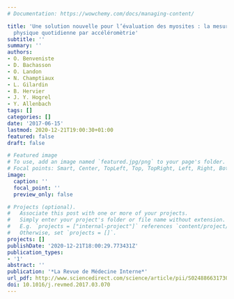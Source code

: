 ```yaml
---
# Documentation: https://wowchemy.com/docs/managing-content/

title: 'Une solution nouvelle pour l’évaluation des myosites : la mesure de l’activité
  physique quotidienne par accéléromètrie'
subtitle: ''
summary: ''
authors:
- O. Benveniste
- D. Bachasson
- O. Landon
- N. Champtiaux
- L. Gilardin
- B. Hervier
- J. Y. Hogrel
- Y. Allenbach
tags: []
categories: []
date: '2017-06-15'
lastmod: 2020-12-21T19:00:30+01:00
featured: false
draft: false

# Featured image
# To use, add an image named `featured.jpg/png` to your page's folder.
# Focal points: Smart, Center, TopLeft, Top, TopRight, Left, Right, BottomLeft, Bottom, BottomRight.
image:
  caption: ''
  focal_point: ''
  preview_only: false

# Projects (optional).
#   Associate this post with one or more of your projects.
#   Simply enter your project's folder or file name without extension.
#   E.g. `projects = ["internal-project"]` references `content/project/deep-learning/index.md`.
#   Otherwise, set `projects = []`.
projects: []
publishDate: '2020-12-21T18:00:29.773431Z'
publication_types:
- '1'
abstract: ''
publication: '*La Revue de Médecine Interne*'
url_pdf: http://www.sciencedirect.com/science/article/pii/S0248866317301637
doi: 10.1016/j.revmed.2017.03.070
---
```


